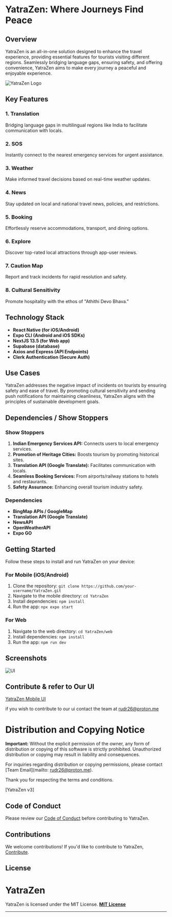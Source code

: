 
# YatraZen: Where Journeys Find Peace

## Overview

YatraZen is an all-in-one solution designed to enhance the travel experience, providing essential features for tourists visiting different regions. Seamlessly bridging language gaps, ensuring safety, and offering convenience, YatraZen aims to make every journey a peaceful and enjoyable experience.

![YatraZen Logo](https://ucarecdn.com/a7cbce5c-895a-4cea-9a8f-9fcbd10351a0/-/scale_crop/1922x444/-/format/auto/-/quality/normal/)

## Key Features

### 1. Translation
Bridging language gaps in multilingual regions like India to facilitate communication with locals.

### 2. SOS
Instantly connect to the nearest emergency services for urgent assistance.

### 3. Weather
Make informed travel decisions based on real-time weather updates.

### 4. News
Stay updated on local and national travel news, policies, and restrictions.

### 5. Booking
Effortlessly reserve accommodations, transport, and dining options.

### 6. Explore
Discover top-rated local attractions through app-user reviews.

### 7. Caution Map
Report and track incidents for rapid resolution and safety.

### 8. Cultural Sensitivity
Promote hospitality with the ethos of "Athithi Devo Bhava."

## Technology Stack

- **React Native (for iOS/Android)**
- **Expo CLI (Android and iOS SDKs)**
- **NextJS 13.5 (for Web app)**
- **Supabase (database)**
- **Axios and Express (API Endpoints)**
- **Clerk Authentication (Secure Auth)**

## Use Cases

YatraZen addresses the negative impact of incidents on tourists by ensuring safety and ease of travel. By promoting cultural sensitivity and sending push notifications for maintaining cleanliness, YatraZen aligns with the principles of sustainable development goals.

## Dependencies / Show Stoppers

### Show Stoppers

1. **Indian Emergency Services API:** Connects users to local emergency services.
2. **Promotion of Heritage Cities:** Boosts tourism by promoting historical sites.
3. **Translation API (Google Translate):** Facilitates communication with locals.
4. **Seamless Booking Services:** From airports/railway stations to hotels and restaurants.
5. **Safety Assurance:** Enhancing overall tourism industry safety.

### Dependencies

- **BingMap APIs / GoogleMap**
- **Translation API (Google Translate)**
- **NewsAPI**
- **OpenWeatherAPI**
- **Expo GO**

## Getting Started

Follow these steps to install and run YatraZen on your device:

### For Mobile (iOS/Android)

1. Clone the repository: `git clone https://github.com/your-username/YatraZen.git`
2. Navigate to the mobile directory: `cd YatraZen`
3. Install dependencies: `npm install`
4. Run the app: `npx expo start`

### For Web

1. Navigate to the web directory: `cd YatraZen/web`
2. Install dependencies: `npm install`
3. Run the app: `npm run dev`

## Screenshots

![UI](https://ucarecdn.com/1c53f2b7-4a42-4e6a-b4c0-ad298bbba937/-/scale_crop/838x1264/-/format/auto/-/quality/normal/)

## Contribute & refer to Our UI
[YatraZen Mobile UI](https://www.figma.com/proto/kpnBON1tJlr1kXGh9w3j4v/Untitled?page-id=51:643&type=design&node-id=70-1140&viewport=186,446,0.19&t=hQCOXJ0Tr5QBCrBg-1&scaling=scale-down&mode=design)

if you wish to contribute to our ui contact the team at rudr26@proton.me

# Distribution and Copying Notice

**Important:** Without the explicit permission of the owner, any form of distribution or copying of this software is strictly prohibited. Unauthorized distribution or copying may result in liability and consequences.

For inquiries regarding distribution or copying permissions, please contact [Team Email](mailto: rudr26@proton.me).

Thank you for respecting the terms and conditions.

[YatraZen v3]

## Code of Conduct

Please review our [Code of Conduct](CODE_OF_CONDUCT.md) before contributing to YatraZen.

## Contributions

We welcome contributions! If you'd like to contribute to YatraZen, [Contribute](CONTRIBUTING.md).

## License

# YatraZen

YatraZen is licensed under the MIT License. **[MIT License](https://github.com/LazyCoder26/v3/blob/main/LICENSE.md)**

---
